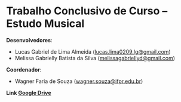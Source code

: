 
# Trabalho Conclusivo de Curso – Estudo Musical

**Desenvolvedores**:
  * Lucas Gabriel de Lima Almeida (lucas.lima0209.lg@gmail.com) 
  * Melissa Gabrielly Batista da Silva (melissagabriellyd@gmail.com)

**Coordenador**: 
* Wagner Faria de Souza (wagner.souza@ifpr.edu.br)

**Link [Google Drive](https://drive.google.com/drive/folders/1P6U7-6_5R_N-JCqc-n9GN992Dz_TntCm)**
